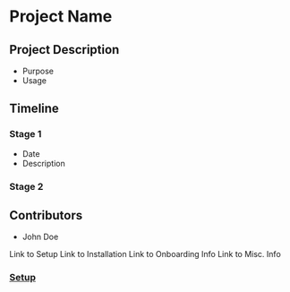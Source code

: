 # Project Name 

## Project Description 
- Purpose
- Usage 


## Timeline

### Stage 1 
- Date
- Description 

### Stage 2 

## Contributors
- John Doe

Link to Setup
Link to Installation
Link to Onboarding Info
Link to Misc. Info

### [Setup](additional_documents/Setup.md)
